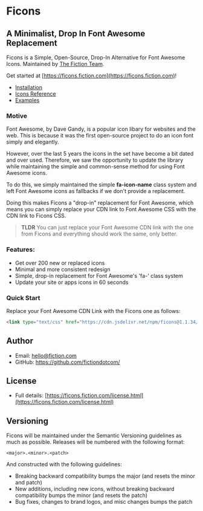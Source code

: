 # Ficons

## A Minimalist, Drop In Font Awesome Replacement

Ficons is a Simple, Open-Source, Drop-In Alternative for Font Awesome Icons.
Maintained by [The Fiction Team](https://www.fiction.com/).

Get started at [https://ficons.fiction.com](https://ficons.fiction.com)!

- [Installation](https://ficons.fiction.com/getting-started.html) 
- [Icons Reference](https://ficons.fiction.com/reference.html) 
- [Examples](https://ficons.fiction.com/examples.html) 

### Motive

Font Awesome, by Dave Gandy, is a popular icon libary for websites and the web. This is because it was the first open-source project to do an icon font simply and elegantly. 

However, over the last 5 years the icons in the set have become a bit dated and over used. Therefore, we saw the opportunity to update the library while maintaining the simple and common-sense method for using Font Awesome icons.

To do this, we simply maintained the simple **fa-icon-name** class system and left Font Awesome icons as fallbacks if we don't provide a replacement. 

Doing this makes Ficons a "drop-in" replacement for Font Awesome, which means you can simply replace your CDN link to Font Awesome CSS with the CDN link to Ficons CSS.

> **TLDR** You can just replace your Font Awesome CDN link with the one from Ficons and everything should work the same, only better.

### Features:

- Get over 200 new or replaced icons
- Minimal and more consistent redesign
- Simple, drop-in replacement for Font Awesome's 'fa-' class system
- Update your site or apps icons in 60 seconds

### Quick Start

Replace your Font Awesome CDN Link with the Ficons one as follows:

```html
<link type="text/css" href="https://cdn.jsdelivr.net/npm/ficons@1.1.34/dist/ficons/font.css" />
```

## Author

- Email: hello@fiction.com
- GitHub: https://github.com/fictiondotcom/

## License

- Full details:
  [https://ficons.fiction.com/license.html](https://ficons.fiction.com/license.html)

## Versioning

Ficons will be maintained under the Semantic Versioning guidelines as much as
possible. Releases will be numbered with the following format:

`<major>.<minor>.<patch>`

And constructed with the following guidelines:

- Breaking backward compatibility bumps the major (and resets the minor and
  patch)
- New additions, including new icons, without breaking backward compatibility
  bumps the minor (and resets the patch)
- Bug fixes, changes to brand logos, and misc changes bumps the patch
